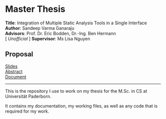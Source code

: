 # Master Thesis

**Title**: Integration of Multiple Static Analysis Tools in a Single Interface <br />
**Author**: Sandeep Varma Ganaraju <br />
**Advisors**: Prof. Dr. Eric Bodden, Dr.-Ing. Ben Hermann <br />
[ *Unofficial* ] **Supervisor**: Ms Lisa Nguyen <br />

## Proposal 
[Slides](https://github.com/gsvarma/SAT-Responsive/blob/master/docs/Proposal%20presentation%20_%20Varma.pdf) <br />
[Abstract](https://github.com/gsvarma/SAT-Responsive/blob/master/latex/abstract/abstract.pdf) <br />
[Document](https://github.com/gsvarma/SAT-Responsive/blob/master/latex/proposal/thesis.pdf) <br />

---

This is the repository I use to work on my thesis for the M.Sc. in CS at Universität Paderborn.

It contains my documentation, my working files, as well as any code that is required for my work.
